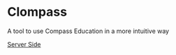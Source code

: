 # Clompass

A tool to use Compass Education in a more intuitive way

[Server Side](https://github.com/clompass/server)